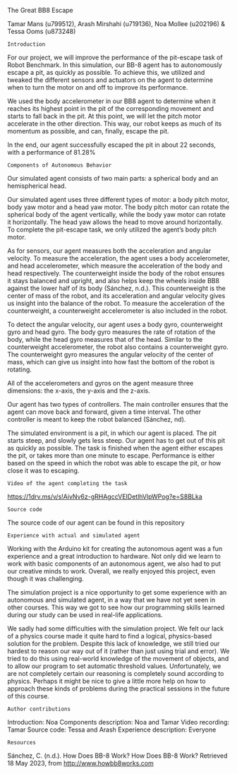 The Great BB8 Escape

Tamar Mans (u799512), Arash Mirshahi (u719136), Noa Mollee (u202196) & Tessa Ooms (u873248)

	Introduction
For our project, we will improve the performance of the pit-escape task of Robot Benchmark. In this simulation, our BB-8 agent has to autonomously escape a pit, as quickly as possible. To achieve this, we utilized and tweaked the different sensors and actuators on the agent to determine when to turn the motor on and off to improve its performance.

We used the body accelerometer in our BB8 agent to determine when it reaches its highest point in the pit of the corresponding movement and starts to fall back in the pit. At this point, we will let the pitch motor accelerate in the other direction. This way, our robot keeps as much of its momentum as possible, and can, finally, escape the pit.

In the end, our agent successfully escaped the pit in about 22 seconds, with a performance of 81.28%

	Components of Autonomous Behavior

Our simulated agent consists of two main parts: a spherical body and an hemispherical head.

Our simulated agent uses three different types of motor: a body pitch motor, body yaw motor and a head yaw motor. The body pitch motor can rotate the spherical body of the agent vertically, while the body yaw motor can rotate it horizontally. The head yaw allows the head to move around horizontally. To complete the pit-escape task, we only utilized the agent’s body pitch motor.

As for sensors, our agent measures both the acceleration and angular velocity. To measure the acceleration, the agent uses a body accelerometer, and head accelerometer, which measure the acceleration of the body and head respectively. The counterweight inside the body of the robot ensures it stays balanced and upright, and also helps keep the wheels inside BB8 against the lower half of its body (Sánchez, n.d.). This counterweight is the center of mass of the robot, and its acceleration and angular velocity gives us insight into the balance of the robot. To measure the acceleration of the counterweight, a counterweight accelerometer is also included in the robot. 

To detect the angular velocity, our agent uses a body gyro, counterweight gyro and head gyro. The body gyro measures the rate of rotation of the body, while the head gyro measures that of the head. Similar to the counterweight accelerometer, the robot also contains a counterweight gyro. The counterweight gyro measures the angular velocity of the center of mass, which can give us insight into how fast the bottom of the robot is rotating.

All of the accelerometers and gyros on the agent measure three dimensions: the x-axis, the y-axis and the z-axis.

Our agent has two types of controllers. The main controller ensures that the agent can move back and forward, given a time interval. The other controller is meant to keep the robot balanced (Sánchez, nd).

The simulated environment is a pit, in which our agent is placed. The pit starts steep, and slowly gets less steep. Our agent has to get out of this pit as quickly as possible. The task is finished when the agent either escapes the pit, or takes more than one minute to escape. Performance is either based on the speed in which the robot was able to escape the pit, or how close it was to escaping.

	Video of the agent completing the task

https://1drv.ms/v/s!AivNv6z-gRHAgccVEIDetlhVlpWPog?e=S8BLka

	Source code

The source code of our agent can be found in this repository


	Experience with actual and simulated agent
Working with the Arduino kit for creating the autonomous agent was a fun experience and a great introduction to hardware. Not only did we learn to work with basic components of an autonomous agent, we also had to put our creative minds to work. Overall, we really enjoyed this project, even though it was challenging.

The simulation project is a nice opportunity to get some experience with an autonomous and simulated agent, in a way that we have not yet seen in other courses. This way we got to see how our programming skills learned during our study can be used in real-life applications.

We sadly had some difficulties with the simulation project. We felt our lack of a physics course made it quite hard to find a logical, physics-based solution for the problem.
Despite this lack of knowledge, we still tried our hardest to reason our way out of it (rather than just using trial and error). We tried to do this using real-world knowledge of the movement of objects, and to allow our program to set automatic threshold values.
Unfortunately, we are not completely certain our reasoning is completely sound according to physics. Perhaps it might be nice to give a little more help on how to approach these kinds of problems during the practical sessions in the future of this course.





	Author contributions

Introduction: Noa
Components description: Noa and Tamar
Video recording: Tamar
Source code: Tessa and Arash
Experience description: Everyone


	Resources

Sánchez, C. (n.d.). How Does BB-8 Work? How Does BB-8 Work? Retrieved 18 May 2023, from http://www.howbb8works.com




        


